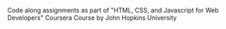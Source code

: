 Code along assignments as part of "HTML, CSS, and Javascript for Web Developers" Coursera Course by John Hopkins University
